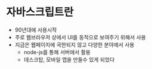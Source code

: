 # 자바스크립트란

- 90년대에 사용시작
- 주로 웹브라우저 상에서 UI를 동적으로  보여주기 위해서 사용
- 지금은 웹페이지에 국한되지 않고 다양한 분야에서 사용
  - node-js를 통해 서버에서 활용
  - 데스크탑, 모바일 앱을 만들수 있게 되었다

